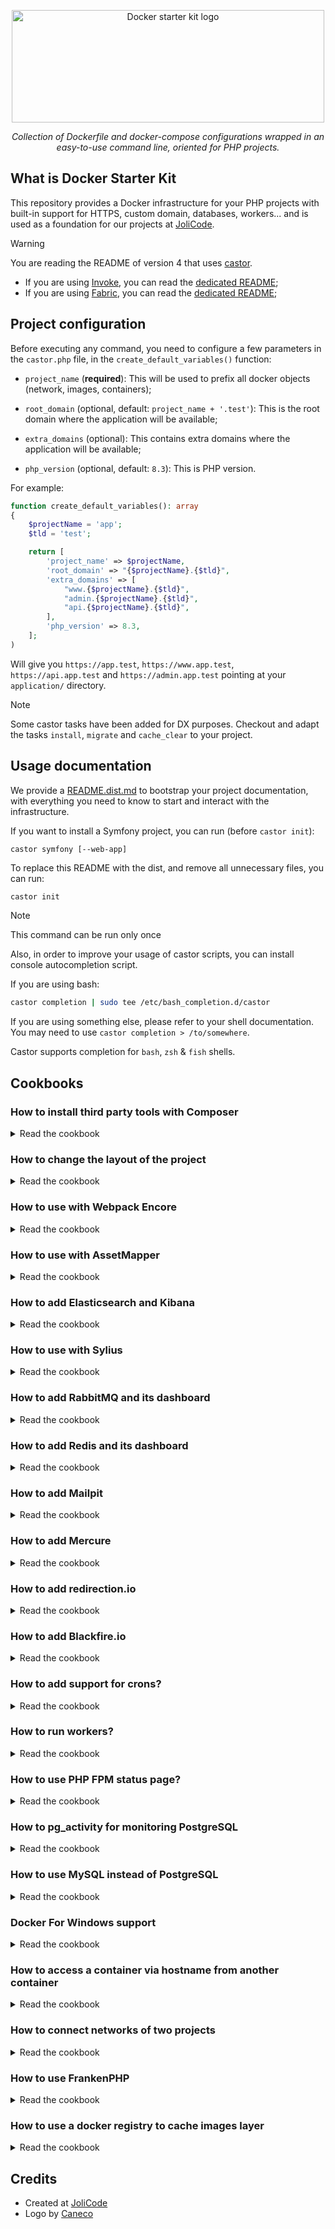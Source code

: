 <p align="center">
    <img width="500" height="180" src="https://jolicode.com/media/original/docker-starter-logo.png" alt="Docker starter kit logo" />
</p>

<p align="center">
    <i>Collection of Dockerfile and docker-compose configurations wrapped in an easy-to-use command line, oriented for PHP projects.</i>
</p>

## What is Docker Starter Kit

This repository provides a Docker infrastructure for your PHP projects with
built-in support for HTTPS, custom domain, databases, workers... and is used as
a foundation for our projects at [JoliCode](https://jolicode.com/).

> [!WARNING]
> You are reading the README of version 4 that uses [castor](https://github.com/jolicode/castor).

* If you are using [Invoke](https://www.pyinvoke.org/), you can read the [dedicated README](https://github.com/jolicode/docker-starter/tree/v3.11.0);
* If you are using [Fabric](https://www.fabfile.org/), you can read the [dedicated README](https://github.com/jolicode/docker-starter/tree/v2.0.0);

## Project configuration

Before executing any command, you need to configure a few parameters in the
`castor.php` file, in the `create_default_variables()` function:

* `project_name` (**required**): This will be used to prefix all docker objects
(network, images, containers);

* `root_domain` (optional, default: `project_name + '.test'`): This is the root
domain where the application will be available;

* `extra_domains` (optional): This contains extra domains where the application
will be available;

* `php_version` (optional, default: `8.3`): This is PHP version.

For example:

```php
function create_default_variables(): array
{
    $projectName = 'app';
    $tld = 'test';

    return [
        'project_name' => $projectName,
        'root_domain' => "{$projectName}.{$tld}",
        'extra_domains' => [
            "www.{$projectName}.{$tld}",
            "admin.{$projectName}.{$tld}",
            "api.{$projectName}.{$tld}",
        ],
        'php_version' => 8.3,
    ];
)
```

Will give you `https://app.test`,  `https://www.app.test`,
`https://api.app.test` and `https://admin.app.test` pointing at your
`application/` directory.

> [!NOTE]
> Some castor tasks have been added for DX purposes. Checkout and adapt
> the tasks `install`, `migrate` and `cache_clear` to your project.

## Usage documentation

We provide a [README.dist.md](./README.dist.md) to bootstrap your project
documentation, with everything you need to know to start and interact with the
infrastructure.

If you want to install a Symfony project, you can run (before `castor init`):

```
castor symfony [--web-app]
```

To replace this README with the dist, and remove all unnecessary files, you can
run:

```bash
castor init
```

> [!NOTE]
> This command can be run only once

Also, in order to improve your usage of castor scripts, you can install console
autocompletion script.

If you are using bash:

```bash
castor completion | sudo tee /etc/bash_completion.d/castor
```

If you are using something else, please refer to your shell documentation. You
may need to use `castor completion > /to/somewhere`.

Castor supports completion for `bash`, `zsh` & `fish` shells.

## Cookbooks

### How to install third party tools with Composer

<details>

<summary>Read the cookbook</summary>

If you want to install some third party tools with Composer, it is recommended to install them in their dedicated directory.
PHPStan and PHP-CS-Fixer are already installed in the `tools` directory.

We suggest to:

1. create a composer.json which requires only this tool in `tools/<tool name>/composer.json`;

1. create an executable symbolic link to the tool from the root directory of the project: `ln -s ../<tool name>/vendor/bin/<tool bin> tools/bin/<tool bin>`;

> [!NOTE]
> Relative symlinks works here, because the first part of the command is relative to the second part, not to the current directory.

Since `tools/bin` path is appended to the `$PATH`, tools will be available globally in the builder container.

</details>

### How to change the layout of the project

<details>

<summary>Read the cookbook</summary>

If you want to rename the `application` directory, or even move its content to
the root directory, you have to edit each reference to it. Theses references
represent each application entry point, whether it be over HTTP or CLI.
Usually, there is three places where you need to do it:

* In Nginx configuration file:
  `infrastructure/docker/services/php/frontend/etc/nginx/nginx.conf`. You need
  to update  `http.server.root` option to the new path. For example:
  ```diff
  - root /var/www/application/public;
  + root /var/www/public;
  ```
* In all workers configuration file:
  `infrastructure/docker/docker-compose.worker.yml`:
  ```diff
  - command: php -d memory_limit=1G /var/www/application/bin/console messenger:consume async --memory-limit=128M
  + command: php -d memory_limit=1G /var/www/bin/console messenger:consume async --memory-limit=128M
  ```
* In the builder, to land in the right directory directly:
  `infrastructure/docker/services/php/Dockerfile`:
  ```diff
  - WORKDIR /var/www/application
  + WORKDIR /var/www
  ```

</details>

### How to use with Webpack Encore

<details>

<summary>Read the cookbook</summary>

> [!NOTE]
> this cookbook documents the integration of webpack 5+. For older version
> of webpack, use previous version of the docker starter.

If you want to use Webpack Encore in a Symfony project,

1. Follow [instructions on symfony.com](https://symfony.com/doc/current/frontend/encore/installation.html#installing-encore-in-symfony-applications) to install webpack encore.

    You will need to follow [these instructions](https://symfony.com/doc/current/frontend/encore/simple-example.html) too.

2. Create a new service for encore:

    Add the following content to the `docker-compose.yml` file:

    ```yaml
    services:
        encore:
            build:
                context: services/php
                target: builder
            volumes:
                - "../..:/var/www:cached"
            command: >
                yarn run dev-server
                    --hot
                    --host 0.0.0.0
                    --public https://encore.${PROJECT_ROOT_DOMAIN}
                    --allowed-hosts ${PROJECT_ROOT_DOMAIN}
                    --allowed-hosts encore.${PROJECT_ROOT_DOMAIN}
                    --client-web-socket-url-hostname encore.${PROJECT_ROOT_DOMAIN}
                    --client-web-socket-url-port 443
                    --client-web-socket-url-protocol wss
                    --server-type http
            labels:
                - "project-name=${PROJECT_NAME}"
                - "traefik.enable=true"
                - "traefik.http.routers.${PROJECT_NAME}-encore.rule=Host(`encore.${PROJECT_ROOT_DOMAIN}`)"
                - "traefik.http.routers.${PROJECT_NAME}-encore.tls=true"
                - "traefik.http.services.encore.loadbalancer.server.port=8000"
            healthcheck:
            test: ["CMD", "curl", "-f", "http://localhost:8000/build/app.css"]
            profiles:
                - default
    ```

If the assets are not reachable, you may accept self-signed certificate. To do so, open a new tab
at https://encore.app.test and click on accept.

</details>

### How to use with AssetMapper

<details>

<summary>Read the cookbook</summary>

1. Follow [instructions on symfony.com](https://symfony.com/doc/current/frontend/asset_mapper.html#installation) to install AssetMapper.

1. Remove this block in the
`infrastructure/docker/services/php/frontend/etc/nginx/nginx.conf` file:

    ```
    location ~* \.(jpg|jpeg|png|gif|ico|css|js|svg)$ {
        access_log off;
        add_header Cache-Control "no-cache";
    }
    ```

1. Remove these lines in the `infrastructure/docker/services/php/Dockerfile` file:

    ```diff
    SHELL ["/bin/bash", "-o", "pipefail", "-c"]

    - ARG NODEJS_VERSION=18.x
    - RUN curl -s https://deb.nodesource.com/gpgkey/nodesource.gpg.key | gpg --dearmor > /usr/share/keyrings/nodesource.gpg \
    -     && echo "deb [signed-by=/usr/share/keyrings/nodesource.gpg] https://deb.nodesource.com/node_${NODEJS_VERSION} bullseye main" > /etc/apt/sources.list.d/nodejs.list

    # Default toys
    RUN apt-get update \
        && apt-get install -y --no-install-recommends \
            git \
            make \
    -       nodejs \
            sudo \
            unzip \
        && apt-get clean \
    -   && npm install -g yarn@1.22 \
        && rm -rf /var/lib/apt/lists/* /tmp/* /var/tmp/* /usr/share/doc/*
    ```
</details>

### How to add Elasticsearch and Kibana

<details>

<summary>Read the cookbook</summary>

In order to use Elasticsearch and Kibana, you should add the following content
to the `docker-compose.yml` file:

```yaml
volumes:
    elasticsearch-data: {}

services:
    elasticsearch:
        image: elasticsearch:7.8.0
        volumes:
            - elasticsearch-data:/usr/share/elasticsearch/data
        environment:
            - "discovery.type=single-node"
        labels:
            - "traefik.enable=true"
            - "project-name=${PROJECT_NAME}"
            - "traefik.http.routers.${PROJECT_NAME}-elasticsearch.rule=Host(`elasticsearch.${PROJECT_ROOT_DOMAIN}`)"
            - "traefik.http.routers.${PROJECT_NAME}-elasticsearch.tls=true"
        healthcheck:
            test: "curl --fail http://localhost:9200/_cat/health || exit 1"
            interval: 5s
            timeout: 5s
            retries: 5
        profiles:
            - default

    kibana:
        image: kibana:7.8.0
        depends_on:
            - elasticsearch
        labels:
            - "traefik.enable=true"
            - "project-name=${PROJECT_NAME}"
            - "traefik.http.routers.${PROJECT_NAME}-kibana.rule=Host(`kibana.${PROJECT_ROOT_DOMAIN}`)"
            - "traefik.http.routers.${PROJECT_NAME}-kibana.tls=true"
        profiles:
            - default
```

Then, you will be able to browse:

* `https://kibana.<root_domain>`
* `https://elasticsearch.<root_domain>`

In your application, you can use the following configuration:

* scheme: `http`;
* host: `elasticsearch`;
* port: `9200`.

</details>

### How to use with Sylius

<details>

<summary>Read the cookbook</summary>

Add the php extension `gd` to `infrastructure/docker/services/php/Dockerfile`

```
php${PHP_VERSION}-gd \
```

If you want to create a new Sylius project, you need to enter a builder (`inv
builder`) and run the following commands

1. Remove the `application` folder:

    ```bash
    cd ..
    rm -rf application/*
    ```

1. Create a new project:

    ```bash
    composer create-project sylius/sylius-standard application
    ```

1. Configure the `.env`

    ```bash
    sed -i 's#DATABASE_URL.*#DATABASE_URL=postgresql://app:app@postgres:5432/app\?serverVersion=12\&charset=utf8#' application/.env
    ```

</details>

### How to add RabbitMQ and its dashboard

<details>

<summary>Read the cookbook</summary>

In order to use RabbitMQ and its dashboard, you should add a new service:

```Dockerfile
# services/rabbitmq/Dockerfile
FROM rabbitmq:3-management-alpine

COPY etc/. /etc/
```

And you can add specific RabbitMQ configuration in the `services/rabbitmq/etc/rabbitmq/rabbitmq.conf` file:
```
# services/rabbitmq/etc/rabbitmq/rabbitmq.conf
vm_memory_high_watermark.absolute = 1GB
```

Finally, add the following content to the `docker-compose.yml` file:
```yaml
volumes:
    rabbitmq-data: {}

services:
    rabbitmq:
        build: services/rabbitmq
        volumes:
            - rabbitmq-data:/var/lib/rabbitmq
        labels:
            - "traefik.enable=true"
            - "project-name=${PROJECT_NAME}"
            - "traefik.http.routers.${PROJECT_NAME}-rabbitmq.rule=Host(`rabbitmq.${PROJECT_ROOT_DOMAIN}`)"
            - "traefik.http.routers.${PROJECT_NAME}-rabbitmq.tls=true"
            - "traefik.http.services.rabbitmq.loadbalancer.server.port=15672"
        healthcheck:
            test: "rabbitmqctl eval '{ true, rabbit_app_booted_and_running } = { rabbit:is_booted(node()), rabbit_app_booted_and_running }, { [], no_alarms } = { rabbit:alarms(), no_alarms }, [] /= rabbit_networking:active_listeners(), rabbitmq_node_is_healthy.' || exit 1"
            interval: 5s
            timeout: 5s
            retries: 5
        profiles:
            - default
```

In order to publish and consume messages with PHP, you need to install the
`php${PHP_VERSION}-amqp` in the `php` image.

Then, you will be able to browse:

* `https://rabbitmq.<root_domain>` (username: `guest`, password: `guest`)

In your application, you can use the following configuration:

* host: `rabbitmq`;
* username: `guest`;
* password: `guest`;
* port: `rabbitmq`.

For example in Symfony you can use: `MESSENGER_TRANSPORT_DSN=amqp://guest:guest@rabbitmq:5672/%2f/messages`.

</details>

### How to add Redis and its dashboard

<details>

<summary>Read the cookbook</summary>

In order to use Redis and its dashboard, you should add the following content to
the `docker-compose.yml` file:

```yaml
volumes:
    redis-data: {}
    redis-insight-data: {}

services:
    redis:
        image: redis:5
        healthcheck:
            test: ["CMD", "redis-cli", "ping"]
            interval: 5s
            timeout: 5s
            retries: 5
        volumes:
            - "redis-data:/data"
        profiles:
            - default

    redis-insight:
        image: redislabs/redisinsight
        volumes:
            - "redis-insight-data:/db"
        labels:
            - "traefik.enable=true"
            - "project-name=${PROJECT_NAME}"
            - "traefik.http.routers.${PROJECT_NAME}-redis.rule=Host(`redis.${PROJECT_ROOT_DOMAIN}`)"
            - "traefik.http.routers.${PROJECT_NAME}-redis.tls=true"
        profiles:
            - default

```

In order to communicate with Redis, you need to install the
`php${PHP_VERSION}-redis` in the `php` image.

Then, you will be able to browse:

* `https://redis.<root_domain>`

In your application, you can use the following configuration:

* host: `redis`;
* port: `6379`.

</details>

### How to add Mailpit

<details>

<summary>Read the cookbook</summary>

In order to use Mailpit and its dashboard, you should add the following content
to the `docker-compose.yml` file:

```yaml
services:
    mail:
        image: axllent/mailpit
        environment:
            - MP_SMTP_BIND_ADDR=0.0.0.0:25
        labels:
            - "traefik.enable=true"
            - "project-name=${PROJECT_NAME}"
            - "traefik.http.routers.${PROJECT_NAME}-mail.rule=Host(`mail.${PROJECT_ROOT_DOMAIN}`)"
            - "traefik.http.routers.${PROJECT_NAME}-mail.tls=true"
            - "traefik.http.services.mail.loadbalancer.server.port=8025"
        profiles:
            - default
```

Then, you will be able to browse:

* `https://mail.<root_domain>`

In your application, you can use the following configuration:

* scheme: `smtp`;
* host: `mail`;
* port: `25`.

For example in Symfony you can use: `MAILER_DSN=smtp://mail:25`.

</details>

### How to add Mercure

<details>

<summary>Read the cookbook</summary>

In order to use Mercure, you should add the following content to the
`docker-compose.yml` file:

```yaml
services:
    mercure:
        image: dunglas/mercure
        environment:
            - "MERCURE_PUBLISHER_JWT_KEY=password"
            - "MERCURE_SUBSCRIBER_JWT_KEY=password"
            - "ALLOW_ANONYMOUS=1"
            - "CORS_ALLOWED_ORIGINS=*"
        labels:
            - "traefik.enable=true"
            - "project-name=${PROJECT_NAME}"
            - "traefik.http.routers.${PROJECT_NAME}-mercure.rule=Host(`mercure.${PROJECT_ROOT_DOMAIN}`)"
            - "traefik.http.routers.${PROJECT_NAME}-mercure.tls=true"
        profiles:
            - default
```

If you are using Symfony, you must put the following configuration in the `.env` file:

```
MERCURE_PUBLISH_URL=http://mercure/.well-known/mercure
MERCURE_JWT_TOKEN=eyJhbGciOiJIUzI1NiIsInR5cCI6IkpXVCJ9.eyJtZXJjdXJlIjp7InN1YnNjcmliZSI6W10sInB1Ymxpc2giOltdfX0.t9ZVMwTzmyjVs0u9s6MI7-oiXP-ywdihbAfPlghTBeQ
```

</details>

### How to add redirection.io

<details>

<summary>Read the cookbook</summary>

In order to use redirection.io, you should add the following content to the
`docker-compose.yml` file to run the agent:

```yaml
services:
    redirectionio-agent:
        build: services/redirectionio-agent
```

Add the following file `infrastructure/docker/services/redirectionio-agent/Dockerfile`:

```Dockerfile
FROM alpine:3.12 AS alpine

WORKDIR /tmp

RUN apk add --no-cache wget ca-certificates \
    && wget https://packages.redirection.io/dist/stable/2/any/redirectionio-agent-latest_any_amd64.tar.gz \
    && tar -xzvf redirectionio-agent-latest_any_amd64.tar.gz

FROM scratch

# Binary copied from tar
COPY --from=alpine /tmp/redirection-agent/redirectionio-agent /usr/local/bin/redirectionio-agent

# Configuration, can be replaced by your own
COPY etc /etc

# Root SSL Certificates, needed as we do HTTPS requests to our service
COPY --from=alpine /etc/ssl/certs/ca-certificates.crt /etc/ssl/certs/

CMD ["/usr/local/bin/redirectionio-agent"]
```

Add `infrastructure/docker/services/redirectionio-agent/etc/redirectionio/agent.yml`:

```yaml
instance_name: "my-instance-dev" ### You may want to change this
listen: 0.0.0.0:10301
```

Then you'll need `wget`. In
`infrastructure/docker/services/php/Dockerfile`, in stage `frontend`:

```Dockerfile
RUN apt-get update \
    && apt-get install -y --no-install-recommends \
        wget \
    && apt-get clean \
    && rm -rf /var/lib/apt/lists/* /tmp/* /var/tmp/* /usr/share/doc/*
```

You can group this command with another one.

Then, **after** installing nginx, you need to install the module:

```Dockerfile
RUN wget -q -O - https://packages.redirection.io/gpg.key | gpg --dearmor > /usr/share/keyrings/redirection.io.gpg \
    && echo "deb [signed-by=/usr/share/keyrings/redirection.io.gpg] https://packages.redirection.io/deb/stable/2 focal main" | tee -a /etc/apt/sources.list.d/packages_redirection_io_deb.list \
    && apt-get update \
    && apt-get install libnginx-mod-redirectionio \
    && apt-get clean \
    && rm -rf /var/lib/apt/lists/* /tmp/* /var/tmp/* /usr/share/doc/*
```

Finally, you need to edit
`infrastructure/docker/services/php/frontend/etc/nginx/nginx.conf` to add the
following configuration in the `server` block:

```
redirectionio_pass redirectionio-agent:10301;
redirectionio_project_key "AAAAAAAAAAAAAAAA:BBBBBBBBBBBBBBBB";
```

**Don't forget to change the project key**.

</details>

### How to add Blackfire.io

<details>

<summary>Read the cookbook</summary>

In order to use Blackfire.io, you should add the following content to the
`docker-compose.yml` file to run the agent:

```yaml
services:
    blackfire:
        image: blackfire/blackfire
        environment:
            BLACKFIRE_SERVER_ID: FIXME
            BLACKFIRE_SERVER_TOKEN: FIXME
            BLACKFIRE_CLIENT_ID: FIXME
            BLACKFIRE_CLIENT_TOKEN: FIXME
        profiles:
            - default

```

Then you'll need `wget`. In
`infrastructure/docker/services/php/Dockerfile`, in stage `base`:

```Dockerfile
RUN apt-get update \
    && apt-get install -y --no-install-recommends \
        wget \
    && apt-get clean \
    && rm -rf /var/lib/apt/lists/* /tmp/* /var/tmp/* /usr/share/doc/*
```

You can group this command with another one.

Then, **after** installing PHP, you need to install the probe:

```Dockerfile
RUN wget -q -O - https://packages.blackfire.io/gpg.key | gpg --dearmor > /usr/share/keyrings/blackfire.io.gpg \
    && sh -c 'echo "deb [signed-by=/usr/share/keyrings/blackfire.io.gpg] http://packages.blackfire.io/debian any main" > /etc/apt/sources.list.d/blackfire.list' \
    && apt-get update \
    && apt-get install -y --no-install-recommends \
        blackfire-php \
    && apt-get clean \
    && rm -rf /var/lib/apt/lists/* /tmp/* /var/tmp/* /usr/share/doc/* \
    && sed -i 's#blackfire.agent_socket.*#blackfire.agent_socket=tcp://blackfire:8707#' /etc/php/${PHP_VERSION}/mods-available/blackfire.ini
```

If you want to profile HTTP calls, you need to enable the probe with PHP-FPM.
So in `infrastructure/docker/services/php/Dockerfile`:

```Dockerfile
RUN phpenmod blackfire
```

Here also, You can group this command with another one.

</details>

### How to add support for crons?

<details>

<summary>Read the cookbook</summary>

In order to set up crontab, you should add a new container:

```Dockerfile
# services/php/Dockerfile

FROM php-base AS cron

RUN apt-get update \
    && apt-get install -y --no-install-recommends \
        cron \
    && apt-get clean \
    && rm -rf /var/lib/apt/lists/* /tmp/* /var/tmp/* /usr/share/doc/*

COPY --link cron/crontab /etc/cron.d/crontab
COPY --link cron/entrypoint.sh /entrypoint.sh
ENTRYPOINT ["/entrypoint.sh"]

CMD ["cron", "-f"]
```

And you can add all your crons in the `services/php/crontab` file:
```crontab
* * * * * php -r 'echo time().PHP_EOL;' > /tmp/cron-stdout 2>&1
```

And you can add the following content to the `services/php/entrypoint.sh` file:
```bash
#!/bin/bash
set -e

groupadd -g $USER_ID app
useradd -M -u $USER_ID -g $USER_ID -s /bin/bash app

crontab -u app /etc/cron.d/crontab

# Wrapper for logs
FIFO=/tmp/cron-stdout
rm -f $FIFO
mkfifo $FIFO
chmod 0666 $FIFO
while true; do
  cat /tmp/cron-stdout
done &

exec "$@"
```

Finally, add the following content to the `docker-compose.yml` file:
```yaml
services:
    cron:
        build:
            context: services/php
            target: cron
            cache_from:
                - "type=registry,ref=${REGISTRY:-}/cron:cache"
        # depends_on:
        #     postgres:
        #         condition: service_healthy
        env_file: .env
        environment:
            USER_ID: ${USER_ID}
        volumes:
            - "../..:/var/www:cached"
            - "../../.home:/home/app:cached"
        profiles:
            - default
```

</details>

### How to run workers?

<details>

<summary>Read the cookbook</summary>

In order to set up workers, you should define their services in the `docker-compose.worker.yml` file:

```yaml
services:
    worker_my_worker:
        <<: *worker_base
        command: /var/www/application/my-worker

    worker_date:
        <<: *worker_base
        command: watch -n 1 date
```

</details>

### How to use PHP FPM status page?

<details>

<summary>Read the cookbook</summary>

If you want to use the [PHP FPM status
page](https://www.php.net/manual/en/fpm.status.php) you need to remove a
configuration block in the
`infrastructure/docker/services/php/frontend/etc/nginx/nginx.conf` file:

```diff
-        # Remove this block if you want to access to PHP FPM monitoring
-        # dashboarsh (on URL: /php-fpm-status). WARNING: on production, you must
-        # secure this page (by user IP address, with a password, for example)
-        location ~ ^/php-fpm-status$ {
-            deny all;
-        }
-
```

And if your application uses the front controller pattern, and you want to see
the real request URI, you also need to uncomment the following configuration
block:

```diff
-            # # Uncomment if you want to use /php-fpm-status endpoint **with**
-            # # real request URI. It may have some side effects, that's why it's
-            # # commented by default
-            # fastcgi_param SCRIPT_NAME $request_uri;
+            # Uncomment if you want to use /php-fpm-status endpoint **with**
+            # real request URI. It may have some side effects, that's why it's
+            # commented by default
+            fastcgi_param SCRIPT_NAME $request_uri;
```

</details>

### How to pg_activity for monitoring PostgreSQL

<details>

<summary>Read the cookbook</summary>

In order to install pg_activity, you should add the following content to the
`infrastructure/docker/services/postgres/Dockerfile` file:

```Dockerfile
RUN apt-get update \
    && apt-get install -y --no-install-recommends \
        pg-activity \
    && apt-get clean \
    && rm -rf /var/lib/apt/lists/* /tmp/* /var/tmp/* /usr/share/doc/*
```

Then, you can add the following content to the `castor.php` file:

```php
#[AsTask(description: 'Monitor PostgreSQL', namespace: 'app:db')]
function pg_activity(): void
{
    docker_compose('exec postgres pg_activity -U app');
}
```

Finally you can use the following command:

```
castor app:db:pg-activity
```

</details>

### How to use MySQL instead of PostgreSQL

<details>

<summary>Read the cookbook</summary>

In order to use MySQL, you will need to apply this patch:

```diff
diff --git a/infrastructure/docker/docker-compose.builder.yml b/infrastructure/docker/docker-compose.builder.yml
index d00f315..bdfdc65 100644
--- a/infrastructure/docker/docker-compose.builder.yml
+++ b/infrastructure/docker/docker-compose.builder.yml
@@ -10,7 +10,7 @@ services:
     builder:
         build: services/builder
         depends_on:
-            - postgres
+            - mysql
         environment:
             - COMPOSER_MEMORY_LIMIT=-1
         volumes:
diff --git a/infrastructure/docker/docker-compose.worker.yml b/infrastructure/docker/docker-compose.worker.yml
index 2eda814..59f8fed 100644
--- a/infrastructure/docker/docker-compose.worker.yml
+++ b/infrastructure/docker/docker-compose.worker.yml
@@ -5,7 +5,7 @@ x-services-templates:
     worker_base: &worker_base
         build: services/worker
         depends_on:
-            - postgres
+            - mysql
             #- rabbitmq
         volumes:
             - "../..:/var/www:cached"
diff --git a/infrastructure/docker/docker-compose.yml b/infrastructure/docker/docker-compose.yml
index 49a2661..1804a01 100644
--- a/infrastructure/docker/docker-compose.yml
+++ b/infrastructure/docker/docker-compose.yml
@@ -1,7 +1,7 @@
 version: '3.7'

 volumes:
-    postgres-data: {}
+    mysql-data: {}

 services:
     router:
@@ -13,7 +13,7 @@ services:
     frontend:
         build: services/frontend
         depends_on:
-            - postgres
+            - mysql
         volumes:
             - "../..:/var/www:cached"
         labels:
@@ -24,10 +24,7 @@ services:
             # Comment the next line to be able to access frontend via HTTP instead of HTTPS
             - "traefik.http.routers.${PROJECT_NAME}-frontend-unsecure.middlewares=redirect-to-https@file"

-    postgres:
-        image: postgres:16
-        environment:
-            - POSTGRES_USER=app
-            - POSTGRES_PASSWORD=app
+    mysql:
+        image: mysql:8
+        environment:
+            - MYSQL_ALLOW_EMPTY_PASSWORD=1
+        healthcheck:
+            test: "mysqladmin ping -h localhost"
+            interval: 5s
+            timeout: 5s
+            retries: 10
         volumes:
-            - postgres-data:/var/lib/postgresql/data
+            - mysql-data:/var/lib/mysql
diff --git a/infrastructure/docker/services/php/Dockerfile b/infrastructure/docker/services/php/Dockerfile
index 56e1835..95fee78 100644
--- a/infrastructure/docker/services/php/Dockerfile
+++ b/infrastructure/docker/services/php/Dockerfile
@@ -24,7 +24,7 @@ RUN apk add --no-cache \
     php${PHP_VERSION}-intl \
     php${PHP_VERSION}-mbstring \
-    php${PHP_VERSION}-pgsql \
+    php${PHP_VERSION}-mysql \
     php${PHP_VERSION}-xml \
     php${PHP_VERSION}-zip \
```

</details>

### Docker For Windows support

<details>

<summary>Read the cookbook</summary>

This starter kit is compatible with Docker for Windows, so you can enjoy native Docker experience on Windows. You will have to keep in mind some differences:

- You will be prompted to run the env vars manually if you use PowerShell.
</details>

### How to access a container via hostname from another container

<details>

<summary>Read the cookbook</summary>

Let's say you have a container (`frontend`) that responds to many hostnames:
`app.test`, `api.app.test`, `admin.app.test`. And you have another container
(`builder`) that needs to call the `frontend` with a specific hostname - or with
HTTPS. This is usually the case when you have a functional test suite.

To enable this feature, you need to add `extra_hosts` to the `builder` container
like so:

```yaml
services:
    builder:
        # [...]
        extra_hosts:
            - "app.test:host-gateway"
            - "api.app.test:host-gateway"
            - "admin.app.test:host-gateway"
```

</details>

### How to connect networks of two projects

<details>

<summary>Read the cookbook</summary>

Let's say you have two projects `foo` and `bar`. You want to run both projects a
the same time. And containers from `foo` project should be able to dialog with
`bar` project via public network (host network).

In the `foo` project, you'll need to declare the `bar_default` network in
`docker-compose.yml`:

```yaml
networks:
    bar_default:
        external: true
```

Then, attach it to the the `foo` router:

```yaml
services:
    router:
        networks:
            - default
            - bar_default
```

Finally, you must remove the constraints on the router so it'll be able to
discover containers from another docker compose project:

```diff
--- a/infrastructure/docker/services/router/traefik/traefik.yaml
+++ b/infrastructure/docker/services/router/traefik/traefik.yaml
 providers:
   docker:
     exposedByDefault: false
-    constraints: "Label(`project-name`,`{{ PROJECT_NAME }}`)"
   file:
```

Finally, you must :

1. build the project `foo`
1. build the project `bar`
1.  Create the network `bar_default` (first time only)
    ```
    docker network create bar_default
    ```
1. start the project `foo`
1. start the project `bar`

</details>

### How to use FrankenPHP

<details>

<summary>Read the cookbook</summary>

Migrating to FrankenPHP involves a lot of changes. You can take inspiration from
the following [repostory](https://github.com/lyrixx/async-messenger-mercure)
and specifically [this commit](https://github.com/lyrixx/async-messenger-mercure/commit/9ac8776253f3950a6c57d457b3742923f9e096a7).

</details>

### How to use a docker registry to cache images layer

<details>

<summary>Read the cookbook</summary>

You can use a docker registry to cache images layer, it can be useful to speed
up the build process during the CI and local development.

First you need a docker registry, in following examples we will use the GitHub
registry (ghcr.io).

Then add the registry to the context variable of the `castor.php` file:

```php
function create_default_variables(): Context
{
    return [
        // [...]
        'registry' => 'ghcr.io/your-organization/your-project',
    ];
}
```

Once you have the registry, you can push the images to the registry:

```bash
castor docker:push
```

> Pushing image cache from a dev environment to a registry is not recommended,
> as cache may be sensitive to the environment and may not be compatible with
> other environments. It happens, for example, when you add some build args
> depending on your environment. It is recommended to push the cache from the CI
> environment.

This command will generate a bake file with the images to push from the
`cache_from` directive of the `docker-compose.yml` file. If you want to add more
images to push, you can add the `cache_from` directive to them.

```yaml
services:
    my-service:
        build:
            cache_from:
                - "type=registry,ref=${REGISTRY:-}/my-service:cache"
```

#### How to use cached images in a GitHub action

##### Pushing images to the registry from a GitHub action

1. Ensure that the github token have the `write:packages` scope:

```yaml
permissions:
    contents: read
    packages: write
```

2. Install Docker buildx in the github action:

```yaml
    - name: Set up Docker Buildx
      uses: docker/setup-buildx-action@v2
```

3. Login to the registry:

```yaml
    - name: Log in to registry
      shell: bash
      run: echo "${{ secrets.GITHUB_TOKEN }}" | docker login ghcr.io -u $ --password-stdin
```

##### Using the cached images in GitHub action

By default images are private in the GitHub registry, you will need to login to
the registry to pull the images:

```yaml
    - name: Log in to registry
      shell: bash
      run: echo "${{ secrets.GITHUB_TOKEN }}" | docker login ghcr.io -u $ --password-stdin
```

</details>

## Credits

- Created at [JoliCode](https://jolicode.com/)
- Logo by [Caneco](https://twitter.com/caneco)
